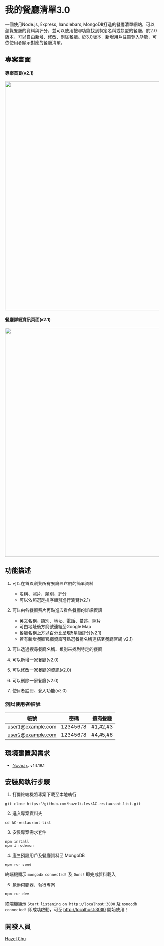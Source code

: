 # 我的餐廳清單3.0
一個使用Node.js, Express, handlebars, MongoDB打造的餐廳清單網站。可以瀏覽餐廳的資料與評分，並可以使用搜尋功能找到特定名稱或類型的餐廳。於2.0版本，可以自由新增、修改、刪除餐廳。於3.0版本，新增用戶註冊登入功能，可依使用者顯示對應的餐廳清單。

## 專案畫面
<h4> 專案首頁(v2.1) </h4>
<img align="center" src="https://github.com/hazelisles/AC-restaurant-list/blob/master/images/main-page-demo-2.1.gif?raw=true" width="750"/>

<h4> 餐廳詳細資訊頁面(v2.1) </h4>
<img align="center" src="https://github.com/hazelisles/AC-restaurant-list/blob/master/images/detail-page-demo-2.1.gif?raw=true" width="750"/>

## 功能描述
1. 可以在首頁瀏覽所有餐廳與它們的簡單資料
   * 名稱、照片、類別、評分
   * 可以依照選定排序類別進行瀏覽(v2.1)
   
2. 可以由各餐廳照片再點進去看各餐廳的詳細資訊
   * 英文名稱、類別、地址、電話、描述、照片
   * 可由地址後方箭號連結至Google Map
   * 餐廳名稱上方以百分比呈現5星級評分(v2.1)
   * 若有新增餐廳官網資訊可點選餐廳名稱連結至餐廳官網(v2.1)
   
3. 可以透過搜尋餐廳名稱、類別來找到特定的餐廳

4. 可以新增一家餐廳(v2.0)

5. 可以修改一家餐廳的資訊(v2.0)

6. 可以刪除一家餐廳(v2.0)

7. 使用者註冊、登入功能(v3.0)

### 測試使用者帳號
| 帳號 | 密碼 | 擁有餐廳 |
|-----|------|---------|
|user1@example.com|12345678|#1,#2,#3|
|user2@example.com|12345678|#4,#5,#6|

## 環境建置與需求
* [Node.js](https://nodejs.org/en/): v14.16.1

## 安裝與執行步驟
1. 打開終端機將專案下載至本地執行
```
git clone https://github.com/hazelisles/AC-restaurant-list.git
``` 
2. 進入專案資料夾
```
cd AC-restaurant-list
```
3. 安裝專案需求套件
```
npm install 
npm i nodemon
```
4. 產生預設用戶及餐廳資料至 MongoDB
```
npm run seed
```
終端機顯示 `mongodb connected!` 及 `Done!` 即完成資料載入

5. 啟動伺服器，執行專案
```
npm run dev
```
終端機顯示 `Start listening on http://localhost:3000` 及 `mongodb connected!` 即成功啟動，可至 [http://localhost:3000](http://localhost:3000) 開始使用！

## 開發人員
[Hazel Chu](https://github.com/hazelisles)
